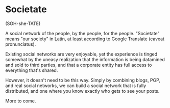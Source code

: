 Societate
=========
(SOH-she-TATE)

A social network of the people, by the people, for the people. "Societate"
means "our society" in Latin, at least according to Google Translate
(caveat pronunciatus).

Existing social networks are very enjoyable, yet the experience is tinged
somewhat by the uneasy realization that the information is being datamined
and sold to third parties, and that a corporate entity has full access to
everything that's shared.

However, it doesn't need to be this way. Simply by combining blogs, PGP, and
real social networks, we can build a social network that is fully distributed,
and one where you know exactly who gets to see your posts.

More to come. 
